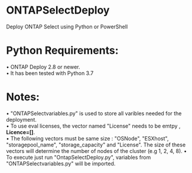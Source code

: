 # ONTAPSelectDeploy
Deploy ONTAP Select using Python or PowerShell 

# Python Requirements:

•	ONTAP Deploy 2.8 or newer.  
•	It has been tested with Python 3.7

# Notes: 
• "ONTAPSelectvariables.py" is used to store all varibles needed for the deployment.  
• To use eval licenses, the vector named "License" needs to be emtpy , **Licence=[]**.   
• The following vectors must be same size : 
  "OSNode", "ESXhost", "storagepool_name", "storage_capacity" and "License". The size of these vectors will determine the number of nodes of the cluster (e.g 1, 2, 4, 8).
• To execute just run "OntapSelectDeploy.py", variables from "ONTAPSelectvariables.py" will be imported. 
